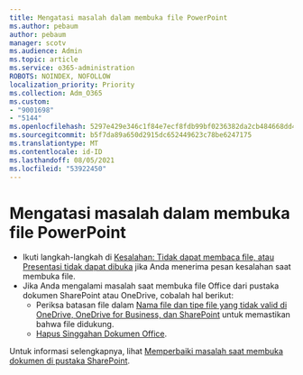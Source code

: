 ```yaml
---
title: Mengatasi masalah dalam membuka file PowerPoint
ms.author: pebaum
author: pebaum
manager: scotv
ms.audience: Admin
ms.topic: article
ms.service: o365-administration
ROBOTS: NOINDEX, NOFOLLOW
localization_priority: Priority
ms.collection: Adm_O365
ms.custom:
- "9001698"
- "5144"
ms.openlocfilehash: 5297e429e346c1f84e7ecf8fdb99bf0236382da2cb484668dd4b560027736979
ms.sourcegitcommit: b5f7da89a650d2915dc652449623c78be6247175
ms.translationtype: MT
ms.contentlocale: id-ID
ms.lasthandoff: 08/05/2021
ms.locfileid: "53922450"
---
```

# <a name="resolve-issues-opening-powerpoint-files"></a>Mengatasi masalah dalam membuka file PowerPoint

- Ikuti langkah-langkah di [Kesalahan: Tidak dapat membaca file, atau Presentasi tidak dapat dibuka](https://support.office.com/article/Error-Can-t-read-file-or-Presentation-cannot-be-opened-7f2f31e2-d4dd-4c1f-9e27-ba6fadf92d44) jika Anda menerima pesan kesalahan saat membuka file.
- Jika Anda mengalami masalah saat membuka file Office dari pustaka dokumen SharePoint atau OneDrive, cobalah hal berikut:
    - Periksa batasan file dalam [Nama file dan tipe file yang tidak valid di OneDrive, OneDrive for Business, dan SharePoint](https://support.office.com/article/64883a5d-228e-48f5-b3d2-eb39e07630fa) untuk memastikan bahwa file didukung.
    - [Hapus Singgahan Dokumen Office](https://support.office.com/article/b1d3765e-d71b-4bb8-99ca-acd22c42995d).

Untuk informasi selengkapnya, lihat [Memperbaiki masalah saat membuka dokumen di pustaka SharePoint](https://support.office.com/article/31329fa1-4ad0-47fc-95d8-bb0c5b12a536).

